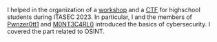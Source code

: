 I helped in the organization of a [workshop](https://itasec.it/workshops/1st-highschools-ctf-workshop/) and a [CTF](https://ctf.itasec.it/) for highschool students during ITASEC 2023. In particular, I and the members of [Pwnzer0tt1](https://pwnzer0tt1.it/) and [M0NT3C4RL0](https://www.mntcrl.it/) introduced the basics of cybersecurity. I covered the part related to OSINT.
